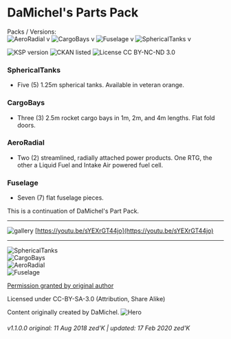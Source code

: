 <!-- Readme.md v1.2.0.0
DaMichel's Parts (DMP)
created: 17 Jul 18
updated: 17 Feb 2020 -->

# DaMichel's Parts Pack
Packs / Versions:  
![AeroRadial v](https://img.shields.io/endpoint?url=https://raw.githubusercontent.com/zer0Kerbal/AeroRadial/master/json/mod.json) ![CargoBays v](https://img.shields.io/endpoint?url=https://raw.githubusercontent.com/zer0Kerbal/CargoBays/master/json/mod.json) ![Fuselage v](https://img.shields.io/endpoint?url=https://raw.githubusercontent.com/zer0Kerbal/Fuselage/master/json/mod.json) ![SphericalTanks v](https://img.shields.io/endpoint?url=https://raw.githubusercontent.com/zer0Kerbal/SphericalTanks/master/json/mod.json)

 ![KSP version](https://img.shields.io/endpoint?url=https%3A%2F%2Fraw.githubusercontent.com%2Fzer0Kerbal%2FDaMichelPartsPack%2Fmaster%2Fjson%2Fksp.json) ![CKAN listed](https://img.shields.io/badge/CKAN-DaMichelPartsPack-brightgreen.svg) ![License CC BY-NC-ND 3.0](https://img.shields.io/endpoint?url=https%3A%2F%2Fraw.githubusercontent.com%2Fzer0Kerbal%2FDaMichelPartsPack%2Fmaster%2Fjson%2Flicense.json)
 
 ### SphericalTanks
 - Five (5) 1.25m spherical tanks. Available in veteran orange.
 ### CargoBays
 - Three (3) 2.5m rocket cargo bays in 1m, 2m, and 4m lengths. Flat fold doors.
 ### AeroRadial
 - Two (2) streamlined, radially attached power products. One RTG, the other a Liquid Fuel and Intake Air powered fuel cell.
 ### Fuselage
 - Seven (7) flat fuselage pieces.
 
This is a continuation of DaMichel's Part Pack.
***
![gallery](https://postimg.cc/gallery/1ds2abwku)
[https://youtu.be/sYEXrGT44jo](https://youtu.be/sYEXrGT44jo)
***

![SphericalTanks](https://raw.githubusercontent.com/zer0Kerbal/DaMichel/1.1.0.0/Images/1-SphericalTanks.jpg)  
![CargoBays](https://raw.githubusercontent.com/zer0Kerbal/DaMichel/1.1.0.0/Images/CargoSpaceIllustration.png)  
![AeroRadial](https://raw.githubusercontent.com/zer0Kerbal/DaMichel/1.1.0.0/Images/8-RadialAerodynamicRTG.jpg)  
![Fuselage](https://raw.githubusercontent.com/zer0Kerbal/DaMichel/1.1.0.0/Images/DaMichels-FuselageSystem.jpg)  

[Permission granted by original author](http://forum.kerbalspaceprogram.com/index.php?/topic/55842-partswip-damichels-partsfuselage-r2-2222015/&do=findComment&comment=2568712)

Licensed under CC-BY-SA-3.0 (Attribution, Share Alike)

Content originally created by DaMichel.
![Hero](https://raw.githubusercontent.com/zer0Kerbal/DaMichel/1.1.0.0/Images/12-CargoBay.jpg)
<!--
Packs / Versions:  
![AeroRadial v](https://img.shields.io/endpoint?url=https://raw.githubusercontent.com/zer0Kerbal/DaMichel/master/json/aeroradial.json)
![CargoBays v](https://img.shields.io/endpoint?url=https://raw.githubusercontent.com/zer0Kerbal/DaMichel/master/json/cargobays.json)
![Fuselage v](https://img.shields.io/endpoint?url=https://raw.githubusercontent.com/zer0Kerbal/DaMichel/master/json/fuselage.json)
![SphericalTanks v](https://img.shields.io/endpoint?url=https://raw.githubusercontent.com/zer0Kerbal/DaMichel/master/json/sphericaltanks.json) -->

###### v1.1.0.0 original: 11 Aug 2018 zed'K | updated: 17 Feb 2020 zed'K
<!-- CC BY-NC-ND-3.0 Unported by zer0Kerbal-->
 
